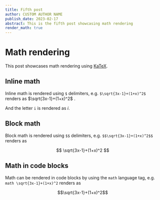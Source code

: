 ```yaml
---
title: Fifth post
author: CUSTOM AUTHOR NAME
publish_date: 2023-02-17
abstract: This is the fifth post showcasing math rendering
render_math: true
---
```


# Math rendering

This post showcases math rendering using [KaTeX](https://katex.org/).

## Inline math

Inline math is rendered using `$` delimiters, e.g. `$\sqrt{3x-1}+(1+x)^2$`
renders as $\sqrt{3x-1}+(1+x)^2$ .

And the letter `i` is rendered as $i$.

## Block math

Block math is rendered using `$$` delimiters, e.g. `$$\sqrt{3x-1}+(1+x)^2$$`
renders as

$$ \sqrt{3x-1}+(1+x)^2 $$

## Math in code blocks

Math can be rendered in code blocks by using the `math` language tag, e.g.
`math \sqrt{3x-1}+(1+x)^2` renders as

```math
\sqrt{3x-1}+(1+x)^2
```

<!-- $i$ -->
